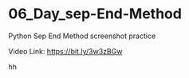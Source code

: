 # 06_Day_sep-End-Method
Python Sep End Method
screenshot practice

Video Link: https://bit.ly/3w3zBGw



hh
